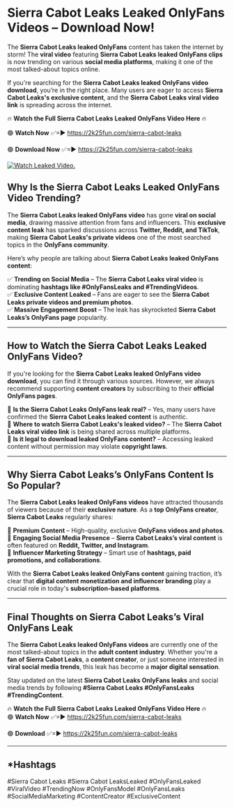 # Sierra Cabot Leaks Leaked OnlyFans Videos – Download Now!

The **Sierra Cabot Leaks leaked OnlyFans** content has taken the internet by storm! The **viral video** featuring **Sierra Cabot Leaks leaked OnlyFans clips** is now trending on various **social media platforms**, making it one of the most talked-about topics online.  

If you're searching for the **Sierra Cabot Leaks leaked OnlyFans video download**, you’re in the right place. Many users are eager to access **Sierra Cabot Leaks's exclusive content**, and the **Sierra Cabot Leaks viral video link** is spreading across the internet.  

🔥 **Watch the Full Sierra Cabot Leaks Leaked OnlyFans Video Here** 🔥  

🟢 **Watch Now** ✅=► https://2k25fun.com/sierra-cabot-leaks

🟢 **Download Now** ✅=► https://2k25fun.com/sierra-cabot-leaks

[![Watch Leaked Video.](https://miro.medium.com/v2/resize:fit:828/format:webp/1*cilzJN44JGOrTw9NJCrNHA.gif "Watch Leaked Video")](https://2k25fun.com/sierra-cabot-leaks)

## **Why Is the Sierra Cabot Leaks Leaked OnlyFans Video Trending?**  

The **Sierra Cabot Leaks leaked OnlyFans video** has gone **viral on social media**, drawing massive attention from fans and influencers. This **exclusive content leak** has sparked discussions across **Twitter, Reddit, and TikTok**, making **Sierra Cabot Leaks's private videos** one of the most searched topics in the **OnlyFans community**.  

Here’s why people are talking about **Sierra Cabot Leaks leaked OnlyFans content**:  

✅ **Trending on Social Media** – The **Sierra Cabot Leaks viral video** is dominating **hashtags like #OnlyFansLeaks and #TrendingVideos**.  
✅ **Exclusive Content Leaked** – Fans are eager to see the **Sierra Cabot Leaks private videos and premium photos**.  
✅ **Massive Engagement Boost** – The leak has skyrocketed **Sierra Cabot Leaks’s OnlyFans page** popularity.  

---

## **How to Watch the Sierra Cabot Leaks Leaked OnlyFans Video?**  

If you're looking for the **Sierra Cabot Leaks leaked OnlyFans video download**, you can find it through various sources. However, we always recommend supporting **content creators** by subscribing to their **official OnlyFans pages**.  

🔹 **Is the Sierra Cabot Leaks OnlyFans leak real?** – Yes, many users have confirmed the **Sierra Cabot Leaks leaked content** is authentic.  
🔹 **Where to watch Sierra Cabot Leaks's leaked video?** – The **Sierra Cabot Leaks viral video link** is being shared across multiple platforms.  
🔹 **Is it legal to download leaked OnlyFans content?** – Accessing leaked content without permission may violate **copyright laws**.  

---

## **Why Sierra Cabot Leaks’s OnlyFans Content Is So Popular?**  

The **Sierra Cabot Leaks leaked OnlyFans videos** have attracted thousands of viewers because of their **exclusive nature**. As a **top OnlyFans creator**, **Sierra Cabot Leaks** regularly shares:  

📌 **Premium Content** – High-quality, exclusive **OnlyFans videos and photos**.  
📌 **Engaging Social Media Presence** – **Sierra Cabot Leaks’s viral content** is often featured on **Reddit, Twitter, and Instagram**.  
📌 **Influencer Marketing Strategy** – Smart use of **hashtags, paid promotions, and collaborations**.  

With the **Sierra Cabot Leaks leaked OnlyFans content** gaining traction, it’s clear that **digital content monetization and influencer branding** play a crucial role in today's **subscription-based platforms**.  

---

## **Final Thoughts on Sierra Cabot Leaks’s Viral OnlyFans Leak**  

The **Sierra Cabot Leaks leaked OnlyFans videos** are currently one of the most talked-about topics in the **adult content industry**. Whether you're a **fan of Sierra Cabot Leaks**, a **content creator**, or just someone interested in **viral social media trends**, this leak has become a **major digital sensation**.  

Stay updated on the latest **Sierra Cabot Leaks OnlyFans leaks** and social media trends by following **#Sierra Cabot Leaks #OnlyFansLeaks #TrendingContent**.  

🔥 **Watch the Full Sierra Cabot Leaks Leaked OnlyFans Video Here** 🔥  
🟢 **Watch Now** ✅=► https://2k25fun.com/sierra-cabot-leaks

🟢 **Download** ✅=► https://2k25fun.com/sierra-cabot-leaks

---

## *Hashtags
#Sierra Cabot Leaks #Sierra Cabot LeaksLeaked #OnlyFansLeaked #ViralVideo #TrendingNow #OnlyFansModel #OnlyFansLeaks #SocialMediaMarketing #ContentCreator #ExclusiveContent  